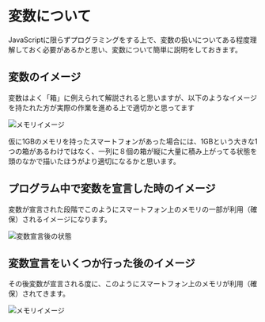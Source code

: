 # 変数について

JavaScriptに限らずプログラミングをする上で、変数の扱いについてある程度理解しておく必要があるかと思い、変数について簡単に説明をしておきます。

## 変数のイメージ

変数はよく「箱」に例えられて解説されると思いますが、以下のようなイメージを持たれた方が実際の作業を進める上で適切かと思ってます

![メモリイメージ](../../image/javascript-memoryImage.png)

仮に1GBのメモリを持ったスマートフォンがあった場合には、1GBという大きな1つの箱があるわけではなく、一列に８個の箱が縦に大量に積み上がってる状態を頭のなかで描いたほうがより適切になるかと思います。

## プログラム中で変数を宣言した時のイメージ

変数が宣言された段階でこのようにスマートフォン上のメモリの一部が利用（確保）されるイメージになります。

![変数宣言後の状態](../../image/javascript-memory-allocate.png)


## 変数宣言をいくつか行った後のイメージ

その後変数が宣言される度に、このようにスマートフォン上のメモリが利用（確保）されてきます。

![メモリイメージ](../../image/javascript-memoryImageOverview.png)



